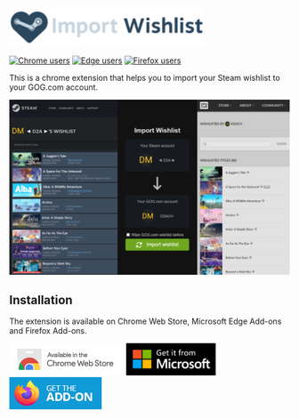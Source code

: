 <img src=".github/logo.svg" alt="Import Wishlist logo" width="350" />

[![Chrome users](https://img.shields.io/chrome-web-store/users/jenjpehgcedkjfjmelkodhagcogpbmgl?label=Chrome%20users&logo=googlechrome)](https://chrome.google.com/webstore/detail/import-wishlist/jenjpehgcedkjfjmelkodhagcogpbmgl)
[![Edge users](https://img.shields.io/badge/dynamic/json?label=Edge%20users&query=%24.activeInstallCount&url=https://microsoftedge.microsoft.com/addons/getproductdetailsbycrxid/fpjkbmpnfckpnaiijocjdfcjddnkjhnb&logo=microsoftedge)](https://microsoftedge.microsoft.com/addons/detail/import-wishlist/fpjkbmpnfckpnaiijocjdfcjddnkjhnb)
[![Firefox users](https://img.shields.io/amo/users/import-wishlist?label=Firefox%20users&color=4c1&logo=firefoxbrowser)](https://addons.mozilla.org/firefox/addon/import-wishlist/)

This is a chrome extension that helps you to import your Steam wishlist to your GOG.com account.

![Image that shows what the extension does](.github/extension.png)

## Installation

The extension is available on Chrome Web Store, Microsoft Edge Add-ons and Firefox Add-ons.

[![Chrome download link](badges/chrome.png)](https://chrome.google.com/webstore/detail/import-wishlist/jenjpehgcedkjfjmelkodhagcogpbmgl/)
[![Edge download link](badges/edge.png)](https://microsoftedge.microsoft.com/addons/detail/import-wishlist/fpjkbmpnfckpnaiijocjdfcjddnkjhnb)
[![Firefox download link](badges/firefox.png)](https://addons.mozilla.org/firefox/addon/import-wishlist/)